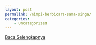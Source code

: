 ```yaml
---
layout: post
permalink: /mimpi-berbicara-sama-singa/
categories:
    - Uncategorized
---
```


[Baca Selengkapnya](/08)